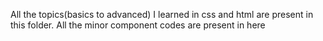 All the topics(basics to advanced) I learned in css and html are present in this folder.
All the minor component codes are present in here
